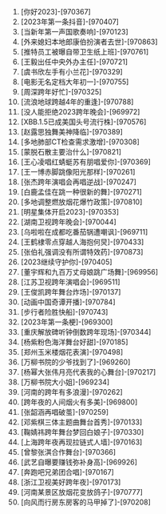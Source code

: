
1. [你好2023]-[970367]
1. [2023年第一条抖音]-[970407]
1. [当新年第一声国歌奏响]-[970123]
1. [外来媳妇本地郎康伯扮演者去世]-[970863]
1. [推特员工被曝自带卫生纸上班]-[970761]
1. [王毅出任中央外办主任]-[970721]
1. [虞书欣左手有小兰花]-[970329]
1. [电影无名定档大年初一]-[970755]
1. [周深跨年好忙]-[970325]
1. [流浪地球跨越4年的重逢]-[970788]
1. [没人能拒绝2023跨年晚会]-[969972]
1. [XBB.1.5已成美国头号流行株]-[970576]
1. [赵露思独舞美神降临]-[970389]
1. [多地肺部CT检查需求激增]-[970308]
1. [蒙脱石散主要治什么]-[970821]
1. [王心凌唱红蜻蜓苏有朋唱爱你]-[970369]
1. [王一博赤脚跳像阳光那样]-[970261]
1. [张杰跨年演唱会再唱逆战]-[970247]
1. [白鹿孟佳在跳一种很新的舞]-[970271]
1. [多地调整燃放烟花爆竹政策]-[970810]
1. [明星集体开启2023]-[970353]
1. [湖南卫视跨年晚会]-[970044]
1. [乌啦啦在成都吃番茄锅遭嘲讽]-[969711]
1. [王鹤棣零点穿越人海抱何炅]-[970433]
1. [张伯礼强调没有所谓特效药]-[970873]
1. [2023继续守护你]-[970405]
1. [董宇辉和九百万丈母娘跳广场舞]-[969956]
1. [江苏卫视跨年演唱会]-[969511]
1. [王俊凯跨年舞台炸场]-[970137]
1. [动画中国奇谭开播]-[970784]
1. [步行者险胜快船]-[970743]
1. [2023年第一条梗]-[969300]
1. [重庆解放碑听钟倒数跨年现场]-[970344]
1. [杨紫粉色海洋舞台好甜]-[970185]
1. [郑州玉米楼烟花表演]-[970498]
1. [万柳书院的少爷找到了]-[969260]
1. [杨幂大张伟月亮代表我的心舞台]-[970217]
1. [万柳书院大小姐]-[969234]
1. [河南的跨年有多浪漫]-[970262]
1. [跨年夜的人间烟火有多美]-[969800]
1. [张韶涵再唱破茧]-[970259]
1. [邓紫棋三体主题曲舞台首秀]-[970133]
1. [鞠婧祎跨年舞台梦回白娘子]-[970330]
1. [上海跨年夜再现拉链式人墙]-[970163]
1. [曾黎张淇合作舞台]-[970366]
1. [武艺自曝要赚钱弥补身高]-[969926]
1. [奔跑吧兄弟团合唱]-[970167]
1. [浙江卫视美好跨年夜]-[970173]
1. [河南某景区放烟花变放鸽子]-[970777]
1. [向风而行房东房客的马甲掉了]-[970208]